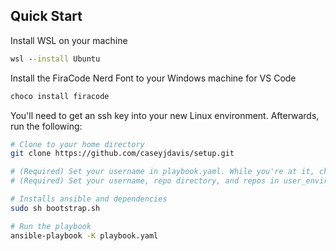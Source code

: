 ## Quick Start
Install WSL on your machine

```cmd
wsl --install Ubuntu
```

Install the FiraCode Nerd Font to your Windows machine for VS Code

```powershell
choco install firacode
```

You'll need to get an ssh key into your new Linux environment. Afterwards, run the following:

```bash
# Clone to your home directory
git clone https://github.com/caseyjdavis/setup.git

# (Required) Set your username in playbook.yaml. While you're at it, check out the roles and vars_files too.
# (Required) Set your username, repo directory, and repos in user_environment.yml (or clone my repos, what do I care!)

# Installs ansible and dependencies
sudo sh bootstrap.sh

# Run the playbook
ansible-playbook -K playbook.yaml
```